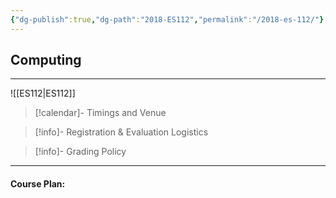 ```yaml
---
{"dg-publish":true,"dg-path":"2018-ES112","permalink":"/2018-es-112/"}
---
```



## Computing
---


![[ES112\|ES112]]

> [!calendar]- Timings and Venue
> 
>
>

> [!info]- Registration & Evaluation Logistics
> 

> [!info]- Grading Policy
> 
>

---

#### Course Plan: 

